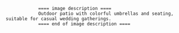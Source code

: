 
                ==== image description ====
                Outdoor patio with colorful umbrellas and seating, suitable for casual wedding gatherings.
                ==== end of image description ====
                